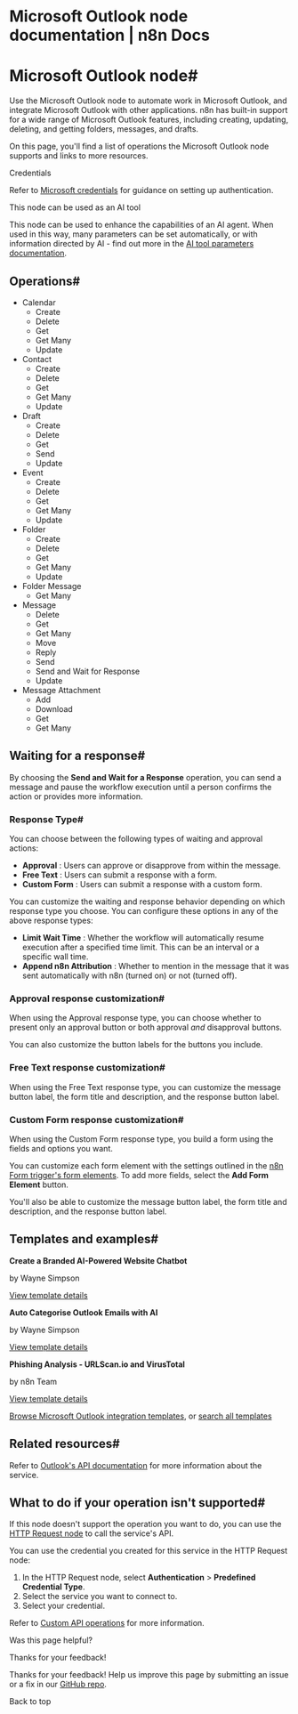 # Microsoft Outlook node documentation | n8n Docs

[ ](https://github.com/n8n-io/n8n-docs/edit/main/docs/integrations/builtin/app-nodes/n8n-nodes-base.microsoftoutlook.md "Edit this page")

# Microsoft Outlook node#

Use the Microsoft Outlook node to automate work in Microsoft Outlook, and integrate Microsoft Outlook with other applications. n8n has built-in support for a wide range of Microsoft Outlook features, including creating, updating, deleting, and getting folders, messages, and drafts. 

On this page, you'll find a list of operations the Microsoft Outlook node supports and links to more resources.

Credentials

Refer to [Microsoft credentials](../../credentials/microsoft/) for guidance on setting up authentication.

This node can be used as an AI tool

This node can be used to enhance the capabilities of an AI agent. When used in this way, many parameters can be set automatically, or with information directed by AI - find out more in the [AI tool parameters documentation](../../../../advanced-ai/examples/using-the-fromai-function/).

## Operations#

  * Calendar
    * Create
    * Delete
    * Get
    * Get Many
    * Update
  * Contact
    * Create
    * Delete
    * Get
    * Get Many
    * Update
  * Draft
    * Create
    * Delete
    * Get
    * Send
    * Update
  * Event
    * Create
    * Delete
    * Get
    * Get Many
    * Update
  * Folder
    * Create
    * Delete
    * Get
    * Get Many
    * Update
  * Folder Message
    * Get Many
  * Message
    * Delete
    * Get
    * Get Many
    * Move
    * Reply
    * Send
    * Send and Wait for Response
    * Update
  * Message Attachment
    * Add
    * Download
    * Get
    * Get Many

## Waiting for a response#

By choosing the **Send and Wait for a Response** operation, you can send a message and pause the workflow execution until a person confirms the action or provides more information.

### Response Type#

You can choose between the following types of waiting and approval actions:

  * **Approval** : Users can approve or disapprove from within the message.
  * **Free Text** : Users can submit a response with a form.
  * **Custom Form** : Users can submit a response with a custom form.

You can customize the waiting and response behavior depending on which response type you choose. You can configure these options in any of the above response types:

  * **Limit Wait Time** : Whether the workflow will automatically resume execution after a specified time limit. This can be an interval or a specific wall time.
  * **Append n8n Attribution** : Whether to mention in the message that it was sent automatically with n8n (turned on) or not (turned off).

### Approval response customization#

When using the Approval response type, you can choose whether to present only an approval button or both approval _and_ disapproval buttons.

You can also customize the button labels for the buttons you include.

### Free Text response customization#

When using the Free Text response type, you can customize the message button label, the form title and description, and the response button label.

### Custom Form response customization#

When using the Custom Form response type, you build a form using the fields and options you want.

You can customize each form element with the settings outlined in the [n8n Form trigger's form elements](../../core-nodes/n8n-nodes-base.formtrigger/#form-elements). To add more fields, select the **Add Form Element** button.

You'll also be able to customize the message button label, the form title and description, and the response button label.

## Templates and examples#

**Create a Branded AI-Powered Website Chatbot**

by Wayne Simpson

[View template details](https://n8n.io/workflows/2786-create-a-branded-ai-powered-website-chatbot/)

**Auto Categorise Outlook Emails with AI**

by Wayne Simpson

[View template details](https://n8n.io/workflows/2454-auto-categorise-outlook-emails-with-ai/)

**Phishing Analysis - URLScan.io and VirusTotal**

by n8n Team

[View template details](https://n8n.io/workflows/1992-phishing-analysis-urlscanio-and-virustotal/)

[Browse Microsoft Outlook integration templates](https://n8n.io/integrations/microsoft-outlook/), or [search all templates](https://n8n.io/workflows/)

## Related resources#

Refer to [Outlook's API documentation](https://learn.microsoft.com/en-us/outlook/rest/get-started) for more information about the service.

## What to do if your operation isn't supported#

If this node doesn't support the operation you want to do, you can use the [HTTP Request node](../../core-nodes/n8n-nodes-base.httprequest/) to call the service's API.

You can use the credential you created for this service in the HTTP Request node: 

  1. In the HTTP Request node, select **Authentication** > **Predefined Credential Type**.
  2. Select the service you want to connect to.
  3. Select your credential.

Refer to [Custom API operations](../../../custom-operations/) for more information.

Was this page helpful? 

Thanks for your feedback! 

Thanks for your feedback! Help us improve this page by submitting an issue or a fix in our [GitHub repo](https://github.com/n8n-io/n8n-docs). 

Back to top